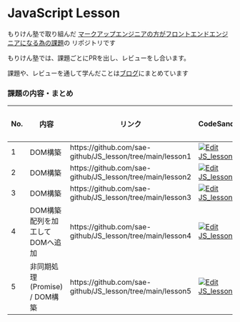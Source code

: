 # JavaScript Lesson

もりけん塾で取り組んだ [マークアップエンジニアの方がフロントエンドエンジニアになる為の課題](https://github.com/sae-github/handsonFrontend/blob/master/work/markup/1.md)の リポジトリです

もりけん塾では、課題ごとにPRを出し、レビューをし合います。

課題や、レビューを通して学んだことは[ブログ](https://itosae.com/)にまとめています


### 課題の内容・まとめ


<table>
<thead>
<tr>
<th>No.</th>
<th>内容</th>
<th>リンク</th>
<th>CodeSandBox</th>
<th>ブログ</th>
</tr>
</thead>
<tbody>
<tr>
<td>1</td>
<td>DOM構築</td>
<td>https://github.com/sae-github/JS_lesson/tree/main/lesson1</td>
<td>
<a href="https://codesandbox.io/s/jslesson01-0s2my?fontsize=14&hidenavigation=1&theme=dark">
  <img alt="Edit JS_lesson01" src="https://codesandbox.io/static/img/play-codesandbox.svg">
</a>
</td>
<td></td> 
</tr>
<tr>
<td>2</td>
<td>DOM構築</td>
<td>https://github.com/sae-github/JS_lesson/tree/main/lesson2</td>
<td>
<a href="https://codesandbox.io/s/jsleeson2-rcjpf?fontsize=14&hidenavigation=1&theme=dark">
  <img alt="Edit JS_lesson2" src="https://codesandbox.io/static/img/play-codesandbox.svg">
</a>
</td>
<td></td> 
</tr>
<tr>
<td>3</td>
<td>DOM構築</td>
<td>https://github.com/sae-github/JS_lesson/tree/main/lesson3</td>
<td>
<a href="https://codesandbox.io/s/js-lesson3-x7tys?fontsize=14&hidenavigation=1&theme=dark">
  <img alt="Edit JS_lesson3" src="https://codesandbox.io/static/img/play-codesandbox.svg">
</a>
</td>
<td></td> 
</tr>
<tr>
<td>4</td>
<td>DOM構築<br>配列を加工してDOMへ追加</td>
<td>https://github.com/sae-github/JS_lesson/tree/main/lesson4</td>
<td>
<a href="https://codesandbox.io/s/js-lesson4-nmfvm?fontsize=14&hidenavigation=1&theme=dark">
  <img alt="Edit JS_lesson4" src="https://codesandbox.io/static/img/play-codesandbox.svg">
</a>
</td>
<td></td> 
</tr>
<tr>
<td>5</td>
<td>非同期処理(Promise) / DOM構築</td>
<td>https://github.com/sae-github/JS_lesson/tree/main/lesson5</td>
<td>
<a href="https://codesandbox.io/s/js-lesson5-dhgxd?fontsize=14&hidenavigation=1&theme=dark">
  <img alt="Edit JS_lesson5" src="https://codesandbox.io/static/img/play-codesandbox.svg">
</a>
</td>
</tbody>
</table>
